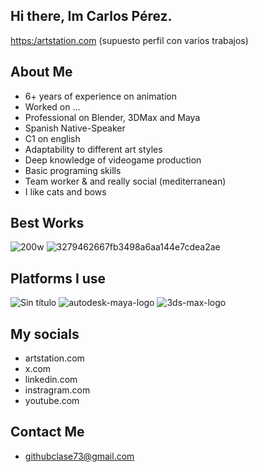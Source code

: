 ## Hi there, Im Carlos Pérez.

[https:/artstation.com](https://www.artstation.com)
(supuesto perfil con varios trabajos)

## About Me

- 6+ years of experience on animation
- Worked on ...
- Professional on Blender, 3DMax and Maya
- Spanish Native-Speaker
- C1 on english
- Adaptability to different art styles
- Deep knowledge of videogame production
- Basic programing skills
- Team worker & and really social (mediterranean)
- I like cats and bows

## Best Works

![200w](https://github.com/user-attachments/assets/5cc02033-7bf1-436b-bd7f-c4eb356e9ae2)
![3279462667fb3498a6aa144e7cdea2ae](https://github.com/user-attachments/assets/e623ab0d-4fd1-4f55-98a5-9a23fbf03fd7)

## Platforms I use

![Sin título](https://github.com/user-attachments/assets/4d6462e5-4219-443b-891f-ffcd4284daf4)
![autodesk-maya-logo](https://github.com/user-attachments/assets/e306322c-c621-404e-a978-2399b1069c5f)
![3ds-max-logo](https://github.com/user-attachments/assets/a72a1ff6-2d1a-4c79-8053-40c7ec5b4b59)


## My socials

- artstation.com
- x.com
- linkedin.com
- instragram.com
- youtube.com


## Contact Me

- githubclase73@gmail.com

<!--
**vvgo12345/vvgo12345** is a ✨ _special_ ✨ repository because its `README.md` (this file) appears on your GitHub profile.

Here are some ideas to get you started:

- 🔭 I’m currently working on ...
- 🌱 I’m currently learning ...
- 👯 I’m looking to collaborate on ...
- 🤔 I’m looking for help with ...
- 💬 Ask me about ...
- 📫 How to reach me: ...
- 😄 Pronouns: ...
- ⚡ Fun fact: ...
-->
